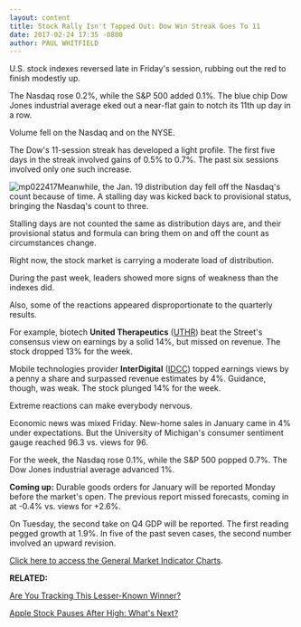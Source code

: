 ```yaml
---
layout: content
title: Stock Rally Isn't Tapped Out: Dow Win Streak Goes To 11
date: 2017-02-24 17:35 -0800
author: PAUL WHITFIELD
---
```









U.S. stock indexes reversed late in Friday's session, rubbing out the red to finish modestly up.


The Nasdaq rose 0.2%, while the S&P 500 added 0.1%. The blue chip Dow Jones industrial average eked out a near-flat gain to notch its 11th up day in a row.


Volume fell on the Nasdaq and on the NYSE.


The Dow's 11-session streak has developed a light profile. The first five days in the streak involved gains of 0.5% to 0.7%. The past six sessions involved only one such increase.


![mp022417](https://www.investors.com/wp-content/uploads/2017/02/MP022417-184x300.png)Meanwhile, the Jan. 19 distribution day fell off the Nasdaq's count because of time. A stalling day was kicked back to provisional status, bringing the Nasdaq's count to three.


Stalling days are not counted the same as distribution days are, and their provisional status and formula can bring them on and off the count as circumstances change.


Right now, the stock market is carrying a moderate load of distribution.


During the past week, leaders showed more signs of weakness than the indexes did.


Also, some of the reactions appeared disproportionate to the quarterly results.


For example, biotech **United Therapeutics** ([UTHR](https://research.investors.com/quote.aspx?symbol=UTHR)) beat the Street's consensus view on earnings by a solid 14%, but missed on revenue. The stock dropped 13% for the week.


Mobile technologies provider **InterDigital** ([IDCC](https://research.investors.com/quote.aspx?symbol=IDCC)) topped earnings views by a penny a share and surpassed revenue estimates by 4%. Guidance, though, was weak. The stock plunged 14% for the week.


Extreme reactions can make everybody nervous.


Economic news was mixed Friday. New-home sales in January came in 4% under expectations. But the University of Michigan's consumer sentiment gauge reached 96.3 vs. views for 96.


For the week, the Nasdaq rose 0.1%, while the S&P 500 popped 0.7%. The Dow Jones industrial average advanced 1%.


**Coming up:** Durable goods orders for January will be reported Monday before the market's open. The previous report missed forecasts, coming in at -0.4% vs. views for +2.6%.


On Tuesday, the second take on Q4 GDP will be reported. The first reading pegged growth at 1.9%. In five of the past seven cases, the second number involved an upward revision.


[Click here to access the General Market Indicator Charts](https://www.investors.com/wp-content/uploads/2017/02/GMI_022717.pdf).


**RELATED:**


[Are You Tracking This Lesser-Known Winner?](https://www.investors.com/news/western-alliance-bancorp-rounds-up-lucrative-niches/)


[Apple Stock Pauses After High: What's Next?](https://www.investors.com/news/technology/click/apple-stock-pauses-after-hitting-all-time-high-gets-price-target-hike/)




